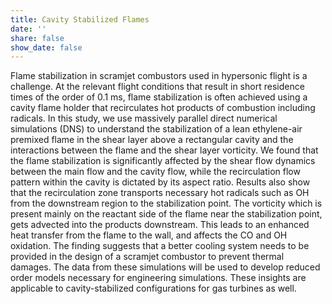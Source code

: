 ```yaml
---
title: Cavity Stabilized Flames
date: ''
share: false
show_date: false
---
```


Flame stabilization in scramjet combustors used in hypersonic flight is a challenge. At the relevant flight conditions that result in short residence times of the order of 0.1 ms, flame stabilization is often achieved using a cavity flame holder that recirculates hot products of combustion including radicals. In this study, we use massively parallel direct numerical simulations (DNS) to understand the stabilization of a lean ethylene-air premixed flame in the shear layer above a rectangular cavity and the interactions between the flame and the shear layer vorticity. We found that the flame stabilization is significantly affected by the shear flow dynamics between the main flow and the cavity flow, while the recirculation flow pattern within the cavity is dictated by its aspect ratio. Results also show that the recirculation zone transports necessary hot radicals such as OH from the downstream region to the stabilization point. The vorticity which is present mainly on the reactant side of the flame near the stabilization point, gets advected into the products downstream. This leads to an enhanced heat transfer from the flame to the wall, and affects the CO and OH oxidation. The finding suggests that a better cooling system needs to be provided in the design of a scramjet combustor to prevent thermal damages. The data from these simulations will be used to develop reduced order models necessary for engineering simulations. These insights are applicable to cavity-stabilized configurations for gas turbines as well.
